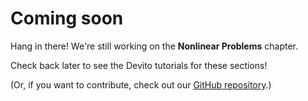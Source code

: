 # Coming soon

Hang in there! We're still working on the **Nonlinear Problems** chapter.

Check back later to see the Devito tutorials for these sections!

(Or, if you want to contribute, check out our [GitHub repository](https://github.com/devitocodes/devito_book).)
